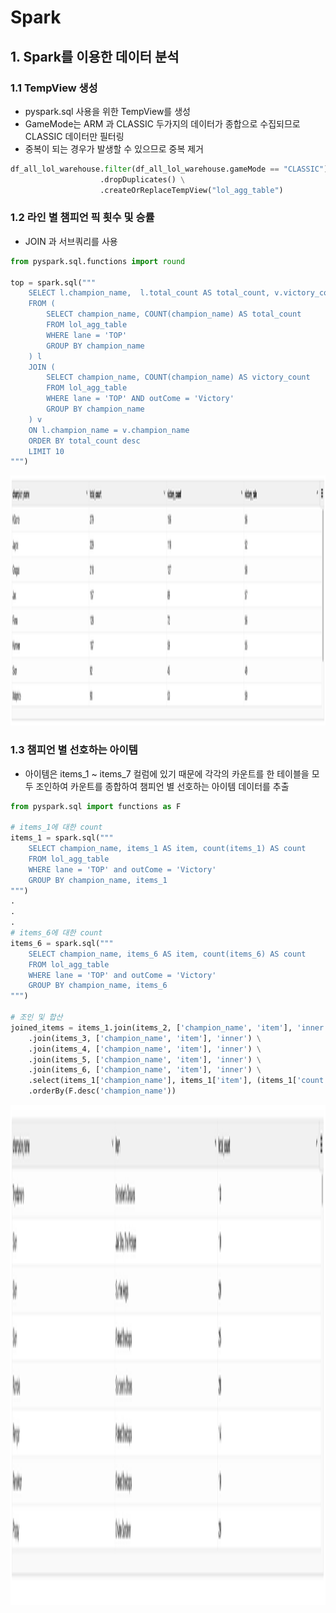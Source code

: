 # Spark
## 1. Spark를 이용한 데이터 분석
### 1.1 TempView 생성
- pyspark.sql 사용을 위한 TempView를 생성
- GameMode는 ARM 과 CLASSIC 두가지의 데이터가 종합으로 수집되므로 CLASSIC 데이터만 필터링
- 중복이 되는 경우가 발생할 수 있으므로 중복 제거
```python
df_all_lol_warehouse.filter(df_all_lol_warehouse.gameMode == "CLASSIC") \
                    .dropDuplicates() \
                    .createOrReplaceTempView("lol_agg_table")
```
### 1.2 라인 별 챔피언 픽 횟수 및 승률
- JOIN 과 서브쿼리를 사용
```python
from pyspark.sql.functions import round

top = spark.sql("""
    SELECT l.champion_name,  l.total_count AS total_count, v.victory_count AS victory_count, CAST(ROUND((v.victory_count / l.total_count) * 100) AS INTEGER) AS victory_rate
    FROM (
        SELECT champion_name, COUNT(champion_name) AS total_count
        FROM lol_agg_table
        WHERE lane = 'TOP'
        GROUP BY champion_name
    ) l
    JOIN (
        SELECT champion_name, COUNT(champion_name) AS victory_count
        FROM lol_agg_table
        WHERE lane = 'TOP' AND outCome = 'Victory'
        GROUP BY champion_name
    ) v
    ON l.champion_name = v.champion_name
    ORDER BY total_count desc
    LIMIT 10
""")
```
<p align="left">
<img src="../Images/lane_championName.png" alt="이미지" width="1000" height="400">
</p>

### 1.3 챔피언 별 선호하는 아이템 
- 아이템은 items_1 ~ items_7 컬럼에 있기 때문에 각각의 카운트를 한 테이블을 모두 조인하여 카운트를 종합하여 챔피언 별 선호하는 아이템 데이터를 추출
```python
from pyspark.sql import functions as F

# items_1에 대한 count
items_1 = spark.sql("""
    SELECT champion_name, items_1 AS item, count(items_1) AS count
    FROM lol_agg_table
    WHERE lane = 'TOP' and outCome = 'Victory'
    GROUP BY champion_name, items_1
""")
.
.
.
# items_6에 대한 count
items_6 = spark.sql("""
    SELECT champion_name, items_6 AS item, count(items_6) AS count
    FROM lol_agg_table
    WHERE lane = 'TOP' and outCome = 'Victory'
    GROUP BY champion_name, items_6
""")

# 조인 및 합산
joined_items = items_1.join(items_2, ['champion_name', 'item'], 'inner') \
    .join(items_3, ['champion_name', 'item'], 'inner') \
    .join(items_4, ['champion_name', 'item'], 'inner') \
    .join(items_5, ['champion_name', 'item'], 'inner') \
    .join(items_6, ['champion_name', 'item'], 'inner') \
    .select(items_1['champion_name'], items_1['item'], (items_1['count'] + items_2['count'] + items_3['count'] + items_4['count'] + items_5['count'] + items_6['count']).alias('total_count')) \
    .orderBy(F.desc('champion_name'))
```
<p align="left">
<img src="../Images/lane_item.png" alt="이미지" width="1000" height="800">
</p>
